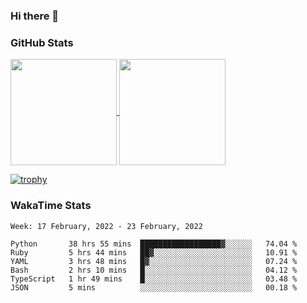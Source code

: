 ### Hi there 👋

### GitHub Stats

<a href="https://github.com/anuraghazra/github-readme-stats">
  <img align="center" height="170px" src="https://github-readme-stats.vercel.app/api/top-langs/?username=tksfjt1024&layout=compact&count_private=true&show_icons=true&show_icons=true&theme=graywhite" />
</a>
<a href="https://github.com/anuraghazra/github-readme-stats">
  <img align="center" height="170px" src="https://github-readme-stats.vercel.app/api?username=tksfjt1024&count_private=true&show_icons=true&show_icons=true&theme=graywhite" />
</a>

[![trophy](https://github-profile-trophy.vercel.app/?username=tksfjt1024)](https://github.com/ryo-ma/github-profile-trophy)

### WakaTime Stats

<!--START_SECTION:waka-->
```text
Week: 17 February, 2022 - 23 February, 2022

Python       38 hrs 55 mins  ██████████████████▓░░░░░░   74.04 % 
Ruby         5 hrs 44 mins   ██▓░░░░░░░░░░░░░░░░░░░░░░   10.91 % 
YAML         3 hrs 48 mins   █▓░░░░░░░░░░░░░░░░░░░░░░░   07.24 % 
Bash         2 hrs 10 mins   █░░░░░░░░░░░░░░░░░░░░░░░░   04.12 % 
TypeScript   1 hr 49 mins    █░░░░░░░░░░░░░░░░░░░░░░░░   03.48 % 
JSON         5 mins          ░░░░░░░░░░░░░░░░░░░░░░░░░   00.18 % 
```
<!--END_SECTION:waka-->
